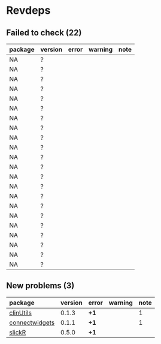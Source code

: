 # Revdeps

## Failed to check (22)

|package |version |error |warning |note |
|:-------|:-------|:-----|:-------|:----|
|NA      |?       |      |        |     |
|NA      |?       |      |        |     |
|NA      |?       |      |        |     |
|NA      |?       |      |        |     |
|NA      |?       |      |        |     |
|NA      |?       |      |        |     |
|NA      |?       |      |        |     |
|NA      |?       |      |        |     |
|NA      |?       |      |        |     |
|NA      |?       |      |        |     |
|NA      |?       |      |        |     |
|NA      |?       |      |        |     |
|NA      |?       |      |        |     |
|NA      |?       |      |        |     |
|NA      |?       |      |        |     |
|NA      |?       |      |        |     |
|NA      |?       |      |        |     |
|NA      |?       |      |        |     |
|NA      |?       |      |        |     |
|NA      |?       |      |        |     |
|NA      |?       |      |        |     |
|NA      |?       |      |        |     |

## New problems (3)

|package        |version |error  |warning |note |
|:--------------|:-------|:------|:-------|:----|
|[clinUtils](problems.md#clinutils)|0.1.3   |__+1__ |        |1    |
|[connectwidgets](problems.md#connectwidgets)|0.1.1   |__+1__ |        |1    |
|[slickR](problems.md#slickr)|0.5.0   |__+1__ |        |     |

